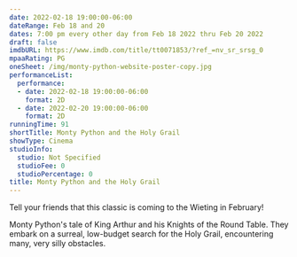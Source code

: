 ```yaml
---
date: 2022-02-18 19:00:00-06:00
dateRange: Feb 18 and 20
dates: 7:00 pm every other day from Feb 18 2022 thru Feb 20 2022
draft: false
imdbURL: https://www.imdb.com/title/tt0071853/?ref_=nv_sr_srsg_0
mpaaRating: PG
oneSheet: /img/monty-python-website-poster-copy.jpg
performanceList:
  performance:
  - date: 2022-02-18 19:00:00-06:00
    format: 2D
  - date: 2022-02-20 19:00:00-06:00
    format: 2D
runningTime: 91
shortTitle: Monty Python and the Holy Grail
showType: Cinema
studioInfo:
  studio: Not Specified
  studioFee: 0
  studioPercentage: 0
title: Monty Python and the Holy Grail
---
```


Tell your friends that this classic is coming to the Wieting in February!

Monty Python's tale of King Arthur and his Knights of the Round Table. They embark on a surreal, low-budget search for the Holy Grail, encountering many, very silly obstacles.